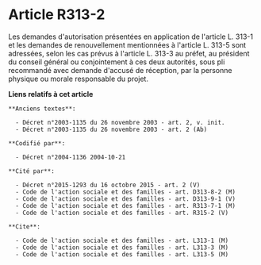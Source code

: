 # Article R313-2

Les demandes d'autorisation présentées en application de l'article L. 313-1 et les demandes de renouvellement mentionnées à
l'article L. 313-5 sont adressées, selon les cas prévus à l'article L. 313-3 au préfet, au président du conseil général ou
conjointement à ces deux autorités, sous pli recommandé avec demande d'accusé de réception, par la personne physique ou
morale responsable du projet.

**Liens relatifs à cet article**

	**Anciens textes**:

	  - Décret n°2003-1135 du 26 novembre 2003 - art. 2, v. init.
	  - Décret n°2003-1135 du 26 novembre 2003 - art. 2 (Ab)

	**Codifié par**:

	  - Décret n°2004-1136 2004-10-21

	**Cité par**:

	  - Décret n°2015-1293 du 16 octobre 2015 - art. 2 (V)
	  - Code de l'action sociale et des familles - art. D313-8-2 (M)
	  - Code de l'action sociale et des familles - art. D313-9-1 (V)
	  - Code de l'action sociale et des familles - art. R313-7-1 (M)
	  - Code de l'action sociale et des familles - art. R315-2 (V)

	**Cite**:

	  - Code de l'action sociale et des familles - art. L313-1 (M)
	  - Code de l'action sociale et des familles - art. L313-3 (M)
	  - Code de l'action sociale et des familles - art. L313-5 (M)
